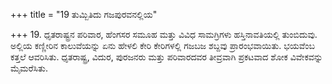 +++
title = "19 ತುಮ್ಬಿತಿದು ಗಜಪುರವನಲ್ಲಿಯ"

+++
19. ಧೃತರಾಷ್ಟ್ರನ ಪರಿವಾರ, ಹೆಂಗಸರ ಸಮೂಹ ಮತ್ತು ವಿವಿಧ ಸಾಮಗ್ರಿಗಳು ಹಸ್ತಿನಾವತಿಯಲ್ಲಿ ತುಂಬಿದುವು. ಅಲ್ಲಿಯ ಕಣ್ಣೀರಿನ ಕಾಲುವೆಯನ್ನು ಏನು ಹೇಳಲಿ ಕೇರಿ ಕೇರಿಗಳಲ್ಲಿ ಗಜಬಜ ಶಬ್ದವು ಪ್ರಾರಂಭವಾಯಿತು. ಭಯವೆಂಬ ಕತ್ತಲೆ ಆವರಿಸಿತು. ಧೃತರಾಷ್ಟ್ರ, ವಿದುರ, ಪುರಜನರು ಮತ್ತು ಪರಿವಾರದವರ ತೀವ್ರವಾಗಿ ಪ್ರಕಟವಾದ ಶೋಕ ವಿವೇಕವನ್ನು ಮೈಮರೆಸಿತು.